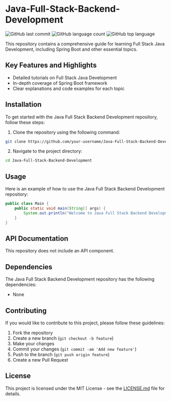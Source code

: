 # Java-Full-Stack-Backend-Development

![GitHub last commit](https://img.shields.io/github/last-commit/audwitiyabandyopadhyay74/Java-Full-Stack-Backend-Development)
![GitHub language count](https://img.shields.io/github/languages/count/audwitiyabandyopadhyay74/Java-Full-Stack-Backend-Development)
![GitHub top language](https://img.shields.io/github/languages/top/audwitiyabandyopadhyay74/Java-Full-Stack-Backend-Development)

This repository contains a comprehensive guide for learning Full Stack Java Development, including Spring Boot and other essential topics.

## Key Features and Highlights

- Detailed tutorials on Full Stack Java Development
- In-depth coverage of Spring Boot framework
- Clear explanations and code examples for each topic

## Installation

To get started with the Java Full Stack Backend Development repository, follow these steps:

1. Clone the repository using the following command:

```bash
git clone https://github.com/your-username/Java-Full-Stack-Backend-Development.git
```

2. Navigate to the project directory:

```bash
cd Java-Full-Stack-Backend-Development
```

## Usage

Here is an example of how to use the Java Full Stack Backend Development repository:

```java
public class Main {
    public static void main(String[] args) {
        System.out.println("Welcome to Java Full Stack Backend Development!");
    }
}
```

## API Documentation

This repository does not include an API component.

## Dependencies

The Java Full Stack Backend Development repository has the following dependencies:

- None

## Contributing

If you would like to contribute to this project, please follow these guidelines:

1. Fork the repository
2. Create a new branch (`git checkout -b feature`)
3. Make your changes
4. Commit your changes (`git commit -am 'Add new feature'`)
5. Push to the branch (`git push origin feature`)
6. Create a new Pull Request

## License

This project is licensed under the MIT License - see the [LICENSE.md](LICENSE.md) file for details.
